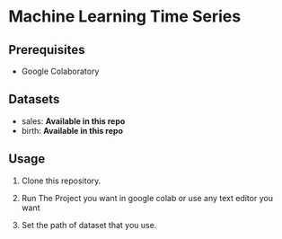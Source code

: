 # Machine Learning Time Series

## Prerequisites

- Google Colaboratory

## Datasets

- sales: **Available in this repo**
- birth: **Available in this repo**

## Usage

1. Clone this repository.

2. Run The Project you want in google colab or use any text editor you want

3. Set the path of dataset that you use.